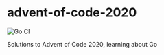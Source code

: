 # advent-of-code-2020
![Go CI](https://github.com/LukaPrebil/advent-of-code-2020/workflows/Go%20CI/badge.svg?branch=main)

Solutions to Advent of Code 2020, learning about Go
